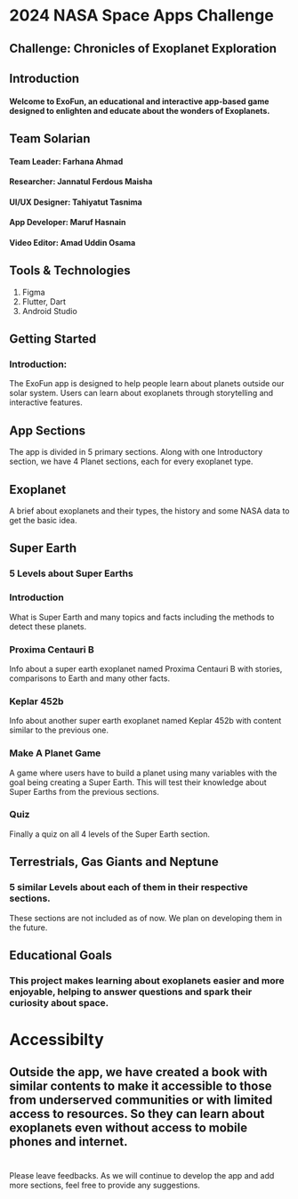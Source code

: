 # 2024 NASA Space Apps Challenge
## Challenge: Chronicles of Exoplanet Exploration

## Introduction
#### Welcome to ExoFun, an educational and interactive app-based game designed to enlighten and educate about the wonders of Exoplanets.

## Team Solarian
#### Team Leader: Farhana Ahmad
#### Researcher: Jannatul Ferdous Maisha
#### UI/UX Designer: Tahiyatut Tasnima
#### App Developer: Maruf Hasnain
#### Video Editor: Amad Uddin Osama

## Tools & Technologies
   1. Figma
   2. Flutter, Dart 
   3. Android Studio

## Getting Started
### Introduction:
The ExoFun app is designed to help people learn about planets outside our solar system. Users can learn about exoplanets through storytelling and interactive features.

## App Sections
The app is divided in 5 primary sections. Along with one Introductory section, we have 4 Planet sections, each for every exoplanet type.
## Exoplanet
A brief about exoplanets and their types, the history and some NASA data to get the basic idea.
## Super Earth
### 5 Levels about Super Earths
### Introduction
What is Super Earth and many topics and facts including the methods to detect these planets.
### Proxima Centauri B
Info about a super earth exoplanet named Proxima Centauri B with stories, comparisons to Earth and many other facts.
### Keplar 452b
Info about another super earth exoplanet named Keplar 452b with content similar to the previous one.
### Make A Planet Game 
A game where users have to build a planet using many variables with the goal being creating a Super Earth. This will test their knowledge about Super Earths from the previous sections.
### Quiz
Finally a quiz on all 4 levels of the Super Earth section.
## Terrestrials, Gas Giants and Neptune 
### 5 similar Levels about each of them in their respective sections.
These sections are not included as of now. We plan on developing them in the future.


## Educational Goals
### This project makes learning about exoplanets easier and more enjoyable, helping to answer questions and spark their curiosity about space. 

# Accessibilty
## Outside the app, we have created a book with similar contents to make it accessible to those from underserved communities or with limited access to resources. So they can learn about exoplanets even without access to mobile phones and internet.

# 
Please leave feedbacks. As we will continue to develop the app and add more sections, feel free to provide any suggestions.


